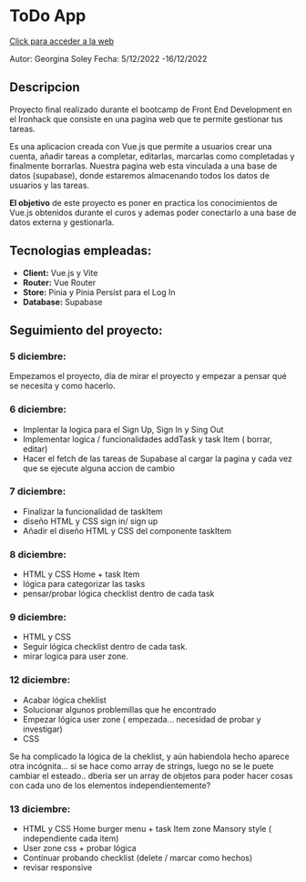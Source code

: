 # [](https://github.com/zantonz/final-project/blob/master/README.md)ToDo App

[Click para acceder a la web](https://todo-zantonz.vercel.app/)

Autor: Georgina Soley
Fecha: 5/12/2022 -16/12/2022

## Descripcion

Proyecto final realizado durante el bootcamp de Front End Development en el Ironhack que consiste en una pagina web que te permite gestionar tus tareas.

Es una aplicacion creada con Vue.js que permite a usuarios crear una cuenta, añadir tareas a completar, editarlas, marcarlas como completadas y finalmente borrarlas. Nuestra pagina web esta vinculada a una base de datos (supabase), donde estaremos almacenando todos los datos de usuarios y las tareas.

**El objetivo** de este proyecto es poner en practica los conocimientos de Vue.js obtenidos durante el curos y ademas poder conectarlo a una base de datos externa y gestionarla.

## Tecnologias empleadas:

- **Client:** Vue.js y Vite
- **Router:** Vue Router
- **Store:** Pinia y Pinia Persist para el Log In
- **Database:** Supabase

## Seguimiento del proyecto:

### 5 diciembre:

Empezamos el proyecto, día de mirar el proyecto y empezar a pensar qué se necesita y como hacerlo.

### 6 diciembre:

- Implentar la logica para el Sign Up, Sign In y Sing Out
- Implementar logica / funcionalidades addTask y task Item ( borrar, editar)
- Hacer el fetch de las tareas de Supabase al cargar la pagina y cada vez que se ejecute alguna accion de cambio

### 7 diciembre:

- Finalizar la funcionalidad de taskItem
- diseño HTML y CSS sign in/ sign up
- Añadir el diseño HTML y CSS del componente taskItem

### 8 diciembre:

- HTML y CSS Home + task Item
- lógica para categorizar las tasks
- pensar/probar lógica checklist dentro de cada task

### 9 diciembre:

- HTML y CSS
- Seguir lógica checklist dentro de cada task.
- mirar logica para user zone.

### 12 diciembre:

- Acabar lógica cheklist
- Solucionar algunos problemillas que he encontrado
- Empezar lógica user zone ( empezada... necesidad de probar y investigar)
- CSS

Se ha complicado la lógica de la cheklist, y aún habiendola hecho aparece otra incógnita... si se hace como array de strings, luego no se le puete cambiar el esteado.. dberia ser un array de objetos para poder hacer cosas con cada uno de los elementos independientemente?

### 13 diciembre:

- HTML y CSS Home burger menu + task Item zone Mansory style ( independiente cada item)
- User zone css + probar lógica
- Continuar probando checklist (delete / marcar como hechos)
- revisar responsive
